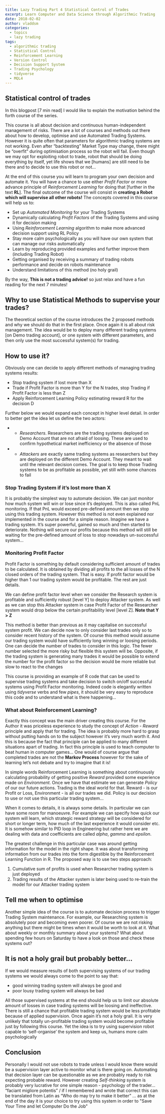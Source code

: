 ```yaml
---
title: Lazy Trading Part 4 Statistical Control of Trades
excerpt: Learn Computer and Data Science through Algorithmic Trading
date: 2018-02-02
author: vladdsm
categories:
  - topics
  - lazy trading
tags:
  - algorithmic trading
  - Statistical Control
  - Reinforcement Learning
  - Version Control
  - Decision Support System
  - Trading Psychology
  - tidyverse
  - MQL4
---
```


## Statistical control of trades

In this blogpost [7 min read] I would like to explain the motivation behind the forth course of the series. 

This course is all about decision and continuous human-independent management of risks. There are a lot of courses and methods out there about how to develop, optimise and use Automated Trading Systems. However it is quite often that parameters for algorithmic trading systems are not working. Even after “backtesting” Market Type may change, there might be “overfit” during optimisation process so the robot will fail. Even though we may opt for exploiting robot to trade, robot that should be doing everything by itself, yet life shows that we [humans] are still need to be there and to decide to use this robot or not… 

At the end of this course you will learn to program your own decision and automate it. You will have a chance to use either *Profit Factor* or more advance principle of *Reinforcement Learning* for doing that [further in the text **RL**]. The final outcome of the course will consist in **creating a Robot which will supervise all other robots!** The concepts covered in this course will help us to:

* Set up *Automated Monitoring* for your Trading Systems
* Dynamically calculating *Profit Factors* of the Trading Systems and using it for decision making
* Using *Reinforcement Learning* algorithm to make more advanced decision support using RL Policy
* Stay more calm psychologically as you will have our own system that can manage our risks automatically
* Learn by reproducing provided examples and further improve them (including Trading Robot)
* Getting organised by receiving a summary of trading robots performance and decide on robots maintenance
* Understand limitations of this method (no holy grail)

By the way, **This is not a trading advice!** so just relax and have a fun reading for the next 7 minutes!

## Why to use Statistical Methods to supervise your trades?

The theoretical section of the course introduces the 2 proposed methods and why we should do that in the first place. Once again it is all about risk management. The idea would be to deploy many different trading systems [on Demo trading account], or one system with different parameters, and then only use the most successful system(s) for trading. 

## How to use it?

Obviously one can decide to apply different methods of managing trading systems results:

- Stop trading system if lost more than X
- Trade if Profit Factor is more than Y for the N trades, stop Trading if Profit Factor is less than Z
- Apply Reinforcement Learning Policy estimating reward R for the decision D

Further below we would expand each concept in higher level detail. In order to better get the idea let us define the two actors:

* - *Researchers*. Researchers are the trading systems deployed on Demo Account that are not afraid of loosing. These are used to confirm hypothetical market inefficiency or the absence of those 

* - *Attackers* are exactly same trading systems as researchers but they are deployed on the different Demo Account. They meant to wait until the relevant decision comes. The goal is to keep those Trading systems to be as profitable as possible, yet still with some chances to fail

### Stop Trading System if it’s lost more than X 

It is probably the simplest way to automate decision. We can just monitor how much system will win or lose since it’s deployed. This is also called PnL monitoring. If that PnL would exceed pre-defined amount then we stop using this trading system. However this method is not even explained nor implemented in the course and for a simple reason. Imagine we have a trading system. It’s super powerful, gained so much and then started to deteriorate. Nothing will secure our profits because this method will still be waiting for the pre-defined amount of loss to stop nowadays un-successful system…

### Monitoring Profit Factor

Profit Factor is something by default considering sufficient amount of trades to be calculated. It is obtained by dividing all profits to the all losses of the N closed orders of the trading system. That is easy. If profit factor would be higher than 1 our trading system would be profitable. The rest are just details. 

We can define profit factor level when we consider the Research system is profitable and sufficiently robust [level Y] to deploy Attacker system. As well as we can stop this Attacker system in case Profit Factor of the Researcher system would drop below the certain profitability level [level Z]. **Note that Y > Z** 

This method is better than previous as it may capitalise on successful system profit. We can decide now to only consider last trades only so to consider recent history of the system. Of course this method would assume our trading system would have sufficiently long winning or loosing periods. One can decide the number of trades to consider in this logic. The fewer number selected the more risky but flexible this system will be. Opposite, if the trading system is generating many trades it would be possible to extend the number for the profit factor so the decision would be more reliable but slow to react to the changes

This course is providing an example of R code that can be used to supervise trading systems and take decision to switch on/off successful systems using Profit Factor monitoring. Indeed code is elegantly written using *tidyverse* verbs and few *pipes*, it should be very easy to reproduce this code and to understand what is there happening…

### What about Reinforcement Learning?

Exactly this concept was the main driver creating this course. For the Author it was priceless experience to study the concept of *Action - Reward* principle and apply that for trading. The idea is probably more hard to grasp without putting hands on to the subject however it’s very much worth it. And this is because the fact that principle can be applied to many different situations apart of trading. In fact this principle is used to teach computer to beat human in computer games… One would of course argue that completed trades are not the **Markov Process** however for the sake of learning let’s not debate and try to imagine that it is! 

In simple words Reinforcement Learning is something about continuously calculating probability of getting positive *Reward* provided some experience made on *Environment*. Once we have that estimate we can generate *Policy* of our our future actions. Trading is the ideal world for that. Reward - is our Profit or Loss, Environment - is all our trades we did. Policy is our decision to use or not use this particular trading system…

When it comes to details, it is always some details. In particular we can have some room for manoeuvre. For example we can specify how quick our system will learn, which strategic reward strategy will be considered for short or longer term, how much of the last experience it would consider etc. It is somehow similar to PID loop in Engineering but rather here we are dealing with data and coefficients are called *alpha*, *gamma* and *epsilon*.

The greatest challenge in this particular case was around getting information for the model in the right shape. It was about transforming information from our trades into the form digestible by the Reinforcement Learning Function in R. The proposed way is to use two steps approach:

1. Cumulative sum of profits is used when Researcher trading system is just deployed
2. Trading results of the Attacker system is later being used to re-train the model for our Attacker trading system

## Tell me when to optimise

Another simple idea of the course is to automate decision process to trigger Trading System maintenance. For example, our Researching system is absolutely poor and becoming even poorer. Of course we are not risking anything but there might be times when it would be worth to look at it. What about weekly or monthly summary about your systems? What about spending few hours on Saturday to have a look on those and check these systems out?
 
## It is not a holy grail but probably better…

If we would measure results of both supervising systems of our trading systems we would always come to the point to say that:

- good winning trading system will always be good and 
- poor lousy trading system will always be bad

All those supervised systems at the end should help us to limit our absolute amount of losses in case trading systems will be loosing and ineffective.  There is still a chance that profitable trading system would be less profitable because of applied supervision. Once again it’s not a holy grail. It is very unlikely that totally un-profitable trading system would become profitable just by following this course. Yet the idea is to try using supervision robot capable to ‘self-organise’ the system and keep us, humans more calm psychologically

## Conclusion

Personally I would not use robots to trade unless I would know there would be a supervision layer active to monitor what is there going on. Automating that decision layer can be questionable as we are probably ready to risk expecting probable reward. However creating *Self-thinking* system is probably very lucrative for one simple reason - psychology of the trader… “faciant migliore potentis” / if I remembered and wrote that correct this can be translated from Latin as “Who do may try to make it better” … as at the end of the day it is your choice to try using this system in order to "Save Your Time and let Computer Do the Job"
